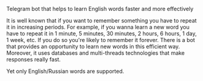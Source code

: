 
Telegram bot that helps to learn English words faster and more effectively

It is well known that if you want to remember something you have to repeat it in increasing periods.
For example, if you wanna learn a new word you have to repeat it in 1 minute, 5 minutes, 30 minutes, 2 hours, 6 hours, 1 day, 1 week, etc.
If you do so you're likely to remember it forever. There is a bot that provides an opportunity to learn new words in this efficient way.
Moreover, it uses databases and multi-threads technologies that make responses really fast.

Yet only English/Russian words are supported.
